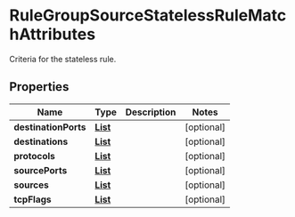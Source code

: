

# RuleGroupSourceStatelessRuleMatchAttributes

Criteria for the stateless rule.

## Properties

| Name | Type | Description | Notes |
|------------ | ------------- | ------------- | -------------|
|**destinationPorts** | [**List**](List.md) |  |  [optional] |
|**destinations** | [**List**](List.md) |  |  [optional] |
|**protocols** | [**List**](List.md) |  |  [optional] |
|**sourcePorts** | [**List**](List.md) |  |  [optional] |
|**sources** | [**List**](List.md) |  |  [optional] |
|**tcpFlags** | [**List**](List.md) |  |  [optional] |



